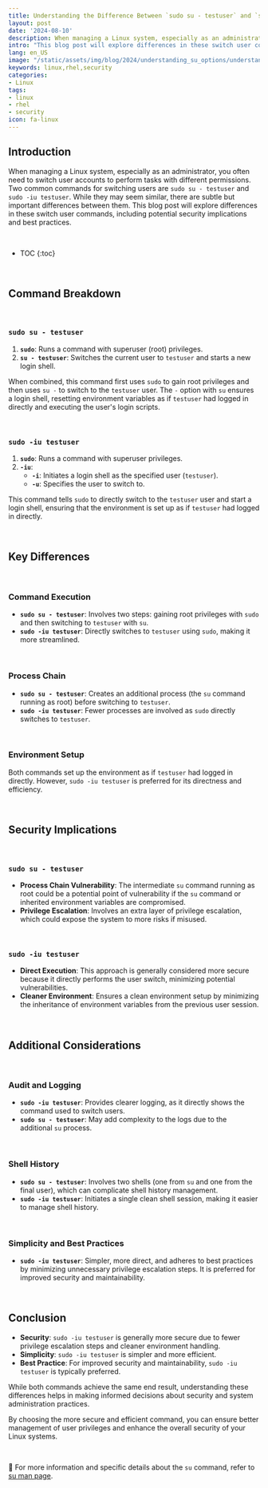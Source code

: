 ```yaml
---
title: Understanding the Difference Between `sudo su - testuser` and `sudo -iu testuser`
layout: post
date: '2024-08-10'
description: When managing a Linux system, especially as an administrator, you often need to switch user accounts to perform tasks with different permissions.
intro: "This blog post will explore differences in these switch user commands, including potential security implications and best practices."
lang: en_US
image: "/static/assets/img/blog/2024/understanding_su_options/understanding_su_options.jpg"
keywords: linux,rhel,security
categories:
- Linux
tags:
- linux
- rhel
- security
icon: fa-linux
---
```



## Introduction

When managing a Linux system, especially as an administrator, you often need to switch user accounts to perform tasks with different permissions. Two common commands for switching users are `sudo su - testuser` and `sudo -iu testuser`. While they may seem similar, there are subtle but important differences between them. This blog post will explore differences in these switch user commands, including potential security implications and best practices.

<br>

* TOC 
{:toc}

<br>

## Command Breakdown

<br>

### `sudo su - testuser`

1. **`sudo`**: Runs a command with superuser (root) privileges.
2. **`su - testuser`**: Switches the current user to `testuser` and starts a new login shell.

When combined, this command first uses `sudo` to gain root privileges and then uses `su -` to switch to the `testuser` user. The `-` option with `su` ensures a login shell, resetting environment variables as if `testuser` had logged in directly and executing the user's login scripts.

<br>

### `sudo -iu testuser`

1. **`sudo`**: Runs a command with superuser privileges.
2. **`-iu`**:
   - **`-i`**: Initiates a login shell as the specified user (`testuser`).
   - **`-u`**: Specifies the user to switch to.

This command tells `sudo` to directly switch to the `testuser` user and start a login shell, ensuring that the environment is set up as if `testuser` had logged in directly.

<br>

## Key Differences

<br>

### Command Execution

- **`sudo su - testuser`**: Involves two steps: gaining root privileges with `sudo` and then switching to `testuser` with `su`.
- **`sudo -iu testuser`**: Directly switches to `testuser` using `sudo`, making it more streamlined.

<br>

### Process Chain

- **`sudo su - testuser`**: Creates an additional process (the `su` command running as root) before switching to `testuser`.
- **`sudo -iu testuser`**: Fewer processes are involved as `sudo` directly switches to `testuser`.

<br>

### Environment Setup

Both commands set up the environment as if `testuser` had logged in directly. However, `sudo -iu testuser` is preferred for its directness and efficiency.

<br>

## Security Implications

<br>

### `sudo su - testuser`

- **Process Chain Vulnerability**: The intermediate `su` command running as root could be a potential point of vulnerability if the `su` command or inherited environment variables are compromised.
- **Privilege Escalation**: Involves an extra layer of privilege escalation, which could expose the system to more risks if misused.

<br>

### `sudo -iu testuser`

- **Direct Execution**: This approach is generally considered more secure because it directly performs the user switch, minimizing potential vulnerabilities.
- **Cleaner Environment**: Ensures a clean environment setup by minimizing the inheritance of environment variables from the previous user session.

<br>

## Additional Considerations

<br>

### Audit and Logging

- **`sudo -iu testuser`**: Provides clearer logging, as it directly shows the command used to switch users.
- **`sudo su - testuser`**: May add complexity to the logs due to the additional `su` process.

<br>

### Shell History

- **`sudo su - testuser`**: Involves two shells (one from `su` and one from the final user), which can complicate shell history management.
- **`sudo -iu testuser`**: Initiates a single clean shell session, making it easier to manage shell history.

<br>

### Simplicity and Best Practices

- **`sudo -iu testuser`**: Simpler, more direct, and adheres to best practices by minimizing unnecessary privilege escalation steps. It is preferred for improved security and maintainability.

<br>

## Conclusion

- **Security**: `sudo -iu testuser` is generally more secure due to fewer privilege escalation steps and cleaner environment handling.
- **Simplicity**: `sudo -iu testuser` is simpler and more efficient.
- **Best Practice**: For improved security and maintainability, `sudo -iu testuser` is typically preferred.

While both commands achieve the same end result, understanding these differences helps in making informed decisions about security and system administration practices.

By choosing the more secure and efficient command, you can ensure better management of user privileges and enhance the overall security of your Linux systems.

<br>

📝 For more information and specific details about the `su` command, refer to [su man page](https://linux.die.net/man/1/su).
